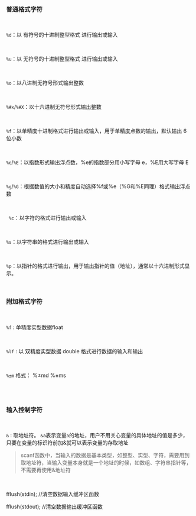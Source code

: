 ### 普通格式字符

<br/>

`%d`：以  有符号的十进制整型格式 进行输出或输入

<br/>

`%u`：以  无符号的十进制整型格式 进行输出或输入

<br/>

`%o`：以八进制无符号形式输出整数

<br/>

`%#x`/`%#X`：以十六进制无符号形式输出整数

<br/>

`%f`：以单精度十进制格式进行输出或输入，用于单精度点数的输出，默认输出 6 位小数

<br/>

`%e`/`%E`：以指数形式输出浮点数，%e的指数部分用小写字母 e，%E用大写字母 E

<br/>

`%g`/`%G`：根据数值的大小和精度自动选择%f或%e（%G和%E同理）格式输出浮点数

<br/>

` %c`：以字符的格式进行输出或输入

<br/>

`%s`：以字符串的格式进行输出或输入

<br/>

`%p`：以指针的格式进行输出，用于输出指针的值（地址），通常以十六进制形式显示。

<br/>

### 附加格式字符

<br/>

`%f` :     单精度实型数据float

<br/>

`%lf` :   以  双精度实型数据 double 格式进行数据的输入和输出

<br/>

`%±m`  格式： %±md     %±ms    

<br/>

<br/>

### 输入控制字符

<br/>

`&` : 取地址符。 `&a`表示变量`a`的地址，用户不用关心变量的具体地址的值是多少，只要在变量的标识符前加&就可以表示变量的存取地址

> scanf函数中，当输入的数据是基本类型，如整型、实型、字符，需要用到取地址符，当输入变量本身就是一个地址的时候，如数组、字符串指针等，不需要再使用&地址符

<br/>

fflush(stdin);   //清空数据输入缓冲区函数

fflush(stdout);   //清空数据输出缓冲区函数